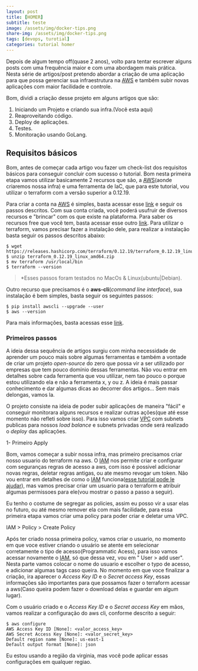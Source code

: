 ```yaml
---
layout: post
title: [HOMER]
subtitle: teste
image: /assets/img/docker-tips.png
share-img: /assets/img/docker-tips.png
tags: [devops, turotial]
categories: tutorial homer
---
```


Depois de algum tempo off(quase 2 anos), volto para tentar escrever alguns posts com uma frequência maior e com uma abordagem mais prática. Nesta série de artigos/post pretendo abordar a criação de uma aplicação para que possa gerenciar sua infraestrutura na [AWS] e também subir novas aplicações com maior facilidade e controle.

Bom, dividi a criação desse projeto em alguns artigos que são:

1. Iniciando um Projeto e criando sua infra.(Você esta aqui)
2. Reaproveitando código.
3. Deploy de aplicações.
4. Testes.
5. Monitoração usando GoLang.

## Requisitos básicos

Bom, antes de começar cada artigo vou fazer um check-list dos requisitos básicos para conseguir concluir com sucesso o tutorial. Bom nesta primeira etapa vamos utilizar basicamente 2 recursos que são, a [AWS](aonde criaremos nossa infra) e uma ferramenta de IaC, que para este tutorial, vou utilizar o terraform com a versão superior a 0.12.19.

Para criar a conta na [AWS] é simples, basta acessar esse [link][criando-conta-aws] e seguir os passos descritos. Com sua conta criada, você poderá usufruir de diversos recursos e "brincar" com os que existe na plataforma. Para saber os recursos free que você tem, basta acessar esse outro [link][aws-free]. Para utilizar o terraform, vamos precisar fazer a instalação dele, para realizar a instalação basta seguir os passos descritos abaixo:

```
$ wget https://releases.hashicorp.com/terraform/0.12.19/terraform_0.12.19_linux_amd64.zip
$ unzip terraform_0.12.19_linux_amd64.zip
$ mv terraform /usr/local/bin
$ terraform --version
```

> *Esses passos foram testados no MacOs & Linux(ubuntu\|Debian).

Outro recurso que precisamos é o __aws-cli__(_command line interface_), sua instalação é bem simples, basta seguir os seguintes passos:

```
$ pip install awscli --upgrade --user
$ aws --version
```

Para mais informações, basta acessas esse [link][aws-cli].


### Primeiros passos

A ideia dessa sequência de artigos surgiu com minha necessidade de aprender um pouco mais sobre algumas ferramentas e também a vontade de criar um projeto _open-source_ do zero que possa vir a ser utilizado por empresas que tem pouco domínio dessas ferramentas. Não vou entrar em detalhes sobre cada ferramenta que vou utilizar, nem tao pouco o porque estou utilizando ela e não a ferramenta x, y ou z. A ideia é mais passar conhecimento e dar algumas dicas ao decorrer dos artigos... Sem mais delongas, vamos la.

O projeto consiste na ideia de poder subir aplicações de maneira "fácil" e conseguir monitorara alguns recursos e realizar outras ações(que até esse momento não refleti sobre isso). Para isso vamos criar [VPC] com subnets publicas para nossos _load balance_ e subnets privadas onde será realizado o _deploy_ das aplicações.



1- Primeiro Apply

Bom, vamos começar a subir nossa infra, mas primeiro precisamos criar nosso usuario do terraform na aws.  O [IAM] nos permite criar e configurar com seguranças regras de acesso a aws, com isso é possivel adicionar novas regras, deletar regras antigas, ou ate mesmo revogar um token. Nâo vou entrar em detalhes de como o [IAM] funciona([esse tutorial pode le ajudar][IAM-Tutorial]), mas vamos precisar criar um usuario para o terraform e atribuir algumas permissoes para ele(vou mostrar o passo a passo a seguir).

Eu tenho o costume de segregar as policies, assim eu posso vir a usar elas no futuro, ou até mesmo remover ela com mais facilidade, para essa primeira etapa vamos criar uma policy para poder criar e deletar uma VPC.


IAM > Policy > Create Policy

<script src="https://gist.github.com/adrianocanofre/3bb9b1361a79cfb37bc798b8109b5153.js"></script>

Após ter criado nossa primeira policy, vamos criar o usuario, no momento em que voce estiver criando o usuário se atente em selecionar corretamente o tipo de acesso(Programmatic Acess), para isso vamos acessar novamente o [IAM], só que dessa vez, vou em " User > add user". Nesta parte vamos colocar o nome do usuario e escolher o typo de acesso, e adicionar algumas tags caso queira. No momento em que voce finalizar a criação, ira aparecer o *Access Key ID* e o *Secret access Key*, essas informações sâo importantes para que possamos fazer o terraform acessar a aws(Caso queira podem fazer o download delas e guardar em algum lugar).

Com o usuário criado e o *Access Key ID* e o *Secret access Key* em mâos, vamos realizar a configuração do aws cli, conforme descrito a seguir:

```
$ aws configure
AWS Access Key ID [None]: <valor_access_key>
AWS Secret Access Key [None]: <valor_secret_key>
Default region name [None]: us-east-1
Default output format [None]: json
```

Eu estou usando a região da virginia, mas você pode aplicar essas configurações em qualquer regiao.

[AWS]: https://aws.amazon.com
[aws-cli]: https://docs.aws.amazon.com/cli/latest/userguide/cli-chap-install.html
[aws-free]: https://aws.amazon.com/pt/free/?all-free-tier.sort-by=item.additionalFields.SortRank&all-free-tier.sort-order=asc
[criando-conta-aws]: https://docs.aws.amazon.com/pt_br/rekognition/latest/dg/setting-up.html
[VPC]: https://aws.amazon.com/pt/vpc/
[IAM]: https://aws.amazon.com/pt/iam/
[IAM-Tutorial]: https://docs.aws.amazon.com/pt_br/IAM/latest/UserGuide/introduction.html
[tf-providers]: https://www.terraform.io/docs/providers/index.html
[Homer]: https://github.com/adrianocanofre/homer
